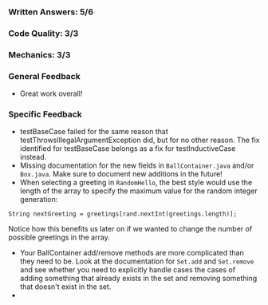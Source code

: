 ### Written Answers: 5/6

### Code Quality: 3/3

### Mechanics: 3/3

### General Feedback

- Great work overall!

### Specific Feedback
- testBaseCase failed for the same reason that testThrowsIllegalArgumentException
did, but for no other reason.  The fix identified for testBaseCase belongs as a
fix for testInductiveCase instead.
- Missing documentation for the new fields in `BallContainer.java` and/or `Box.java`.
Make sure to document new additions in the future!
- When selecting a greeting in `RandomHello`, the best style would use the length
of the array to specify the maximum value for the random integer generation:
```
String nextGreeting = greetings[rand.nextInt(greetings.length)];
```
Notice how this benefits us later on if we wanted to change the number of
possible greetings in the array.
- Your BallContainer add/remove methods are more complicated than they need to be.
Look at the documentation for `Set.add` and `Set.remove` and see whether you
need to explicitly handle cases the cases of adding something that already
exists in the set and removing something that doesn't exist in the set.
- 